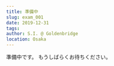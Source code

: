 ```yaml
---
title: 準備中
slug: exam_001
date: 2019-12-31
tags: 
author: S.I. @ Goldenbridge
location: Osaka
---
```

準備中です。
もうしばらくお待ちください。

<link-to></link-to>